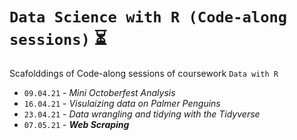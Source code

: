 # `Data Science with R (Code-along sessions)` :hourglass_flowing_sand:
Scafolddings of Code-along sessions of coursework `Data with R`

- `09.04.21` - _*Mini Octoberfest Analysis*_
- `16.04.21` - _*Visulaizing data on Palmer Penguins*_
- `23.04.21` - _*Data wrangling and tidying with the Tidyverse*_
- `07.05.21` - ___Web Scraping___
